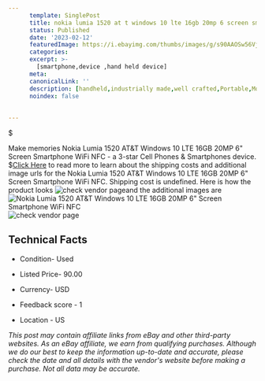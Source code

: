 ```yaml
---
      template: SinglePost
      title: nokia lumia 1520 at t windows 10 lte 16gb 20mp 6 screen smartphone wifi nfc
      status: Published
      date: '2023-02-12'
      featuredImage: https://i.ebayimg.com/thumbs/images/g/s90AAOSw56Vj59sa/s-l225.jpg
      categories: 
      excerpt: >-
        [smartphone,device ,hand held device]
      meta:
      canonicalLink: ''
      description: [handheld,industrially made,well crafted,Portable,Mobile,Compact,Convenient,Lightweight,Maneuverable,Man-portable,Miniature,Carriable,Hand-held,Light,Holdable,Transportable,Mobile device,Pocket-sized,On-the-go,Wireless,Cordless,Compact size,Convenient size, smartphone,device ,hand held device]
      noindex: false
      
        
---
```

$

Make memories Nokia Lumia 1520 AT&T Windows 10 LTE 16GB 20MP 6" Screen Smartphone WiFi NFC - a 3-star Cell Phones & Smartphones device.
$[Click Here](https://www.ebay.com/itm/295523783480?hash=item44ce971338%3Ag%3As90AAOSw56Vj59sa&amdata=enc%3AAQAHAAAA4H2W1UGLXS1%2B4JHmZM%2FxG4I53DDUREfD4nwAgWJ4ndsXona2bGWur7X%2ByGfq03eirJx6hi20J0%2BnICfbW6mR%2BXqPi%2F5iGXtDt0pivLNoIsWhmJCQ4Dxyjdny%2BismWi0xrPDHerh1IOkyILVgSOmc51ZtO5JK1eZQAf%2FPphnMaLC5YlW%2B45kPSoR7hTGeKfUKq6STxF2HBFjBJAwLlxJHUnS4lwum9OUni6DQ%2BdUcS1kBvOSOVzcFLnMyuB%2FAmvACgpDnXmFUDOOfo%2FwPW%2B59x4dV0yzeuNd6OQW1D%2BEZxAC1&mkevt=1&mkcid=1&mkrid=711-53200-19255-0&campid=%253CePNCampaignId%253E&customid=%253CreferenceId%253E&toolid=10049) to read more to learn about the shipping costs and additional image urls for the Nokia Lumia 1520 AT&T Windows 10 LTE 16GB 20MP 6" Screen Smartphone WiFi NFC. Shipping cost is undefined. Here is how the product looks ![check vendor page](https://i.ebayimg.com/thumbs/images/g/s90AAOSw56Vj59sa/s-l225.jpg)and the additional images are![Nokia Lumia 1520 AT&T Windows 10 LTE 16GB 20MP 6" Screen Smartphone WiFi NFC](https://i.ebayimg.com/images/g/s90AAOSw56Vj59sa/s-l1600.jpg)![check vendor page](https://origin-galleryplus.ebayimg.com/ws/web/295523783480_2_0_1/225x225.jpg,https://origin-galleryplus.ebayimg.com/ws/web/295523783480_3_0_1/225x225.jpg,https://origin-galleryplus.ebayimg.com/ws/web/295523783480_4_0_1/225x225.jpg,https://origin-galleryplus.ebayimg.com/ws/web/295523783480_5_0_1/225x225.jpg,https://origin-galleryplus.ebayimg.com/ws/web/295523783480_6_0_1/225x225.jpg,https://origin-galleryplus.ebayimg.com/ws/web/295523783480_7_0_1/225x225.jpg,https://origin-galleryplus.ebayimg.com/ws/web/295523783480_8_0_1/225x225.jpg,https://origin-galleryplus.ebayimg.com/ws/web/295523783480_9_0_1/225x225.jpg,https://origin-galleryplus.ebayimg.com/ws/web/295523783480_10_0_1/225x225.jpg,https://origin-galleryplus.ebayimg.com/ws/web/295523783480_11_0_1/225x225.jpg)



 ## Technical Facts 



     
      

 - Condition- Used 


      

 - Listed Price- 90.00 


      

 - Currency- USD 


      

 - Feedback score - 1 


      

 - Location - US 


      
      

 *_This post may contain affiliate links from eBay and other third-party websites. As an eBay affiliate, we earn from qualifying purchases. Although we do our best to keep the information up-to-date and accurate, please check the date and all details with the vendor's website before making a purchase. Not all data may be accurate._*







